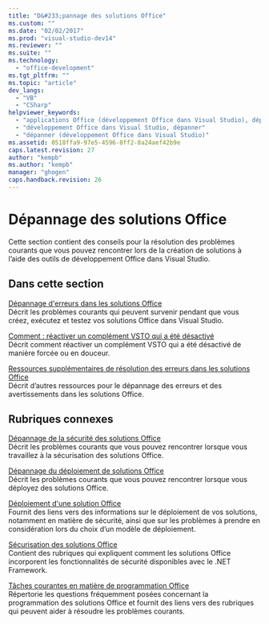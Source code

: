```yaml
---
title: "D&#233;pannage des solutions Office"
ms.custom: ""
ms.date: "02/02/2017"
ms.prod: "visual-studio-dev14"
ms.reviewer: ""
ms.suite: ""
ms.technology: 
  - "office-development"
ms.tgt_pltfrm: ""
ms.topic: "article"
dev_langs: 
  - "VB"
  - "CSharp"
helpviewer_keywords: 
  - "applications Office (développement Office dans Visual Studio), dépanner"
  - "développement Office dans Visual Studio, dépanner"
  - "dépanner (développement Office dans Visual Studio)"
ms.assetid: 0518ffa9-97e5-4596-8ff2-8a24aef42b9e
caps.latest.revision: 27
author: "kempb"
ms.author: "kempb"
manager: "ghogen"
caps.handback.revision: 26
---
```

# D&#233;pannage des solutions Office
  Cette section contient des conseils pour la résolution des problèmes courants que vous pouvez rencontrer lors de la création de solutions à l’aide des outils de développement Office dans Visual Studio.  
  
## Dans cette section  
 [Dépannage d'erreurs dans les solutions Office](../vsto/troubleshooting-errors-in-office-solutions.md)  
 Décrit les problèmes courants qui peuvent survenir pendant que vous créez, exécutez et testez vos solutions Office dans Visual Studio.  
  
 [Comment : réactiver un complément VSTO qui a été désactivé](../vsto/how-to-re-enable-a-vsto-add-in-that-has-been-disabled.md)  
 Décrit comment réactiver un complément VSTO qui a été désactivé de manière forcée ou en douceur.  
  
 [Ressources supplémentaires de résolution des erreurs dans les solutions Office](../vsto/additional-support-for-errors-in-office-solutions.md)  
 Décrit d’autres ressources pour le dépannage des erreurs et des avertissements dans les solutions Office.  
  
## Rubriques connexes  
 [Dépannage de la sécurité des solutions Office](../vsto/troubleshooting-office-solution-security.md)  
 Décrit les problèmes courants que vous pouvez rencontrer lorsque vous travaillez à la sécurisation des solutions Office.  
  
 [Dépannage du déploiement de solutions Office](../vsto/troubleshooting-office-solution-deployment.md)  
 Décrit les problèmes courants que vous pouvez rencontrer lorsque vous déployez des solutions Office.  
  
 [Déploiement d'une solution Office](../vsto/deploying-an-office-solution.md)  
 Fournit des liens vers des informations sur le déploiement de vos solutions, notamment en matière de sécurité, ainsi que sur les problèmes à prendre en considération lors du choix d’un modèle de déploiement.  
  
 [Sécurisation des solutions Office](../vsto/securing-office-solutions.md)  
 Contient des rubriques qui expliquent comment les solutions Office incorporent les fonctionnalités de sécurité disponibles avec le .NET Framework.  
  
 [Tâches courantes en matière de programmation Office](../vsto/common-tasks-in-office-programming.md)  
 Répertorie les questions fréquemment posées concernant la programmation des solutions Office et fournit des liens vers des rubriques qui peuvent aider à résoudre les problèmes courants.  
  
  